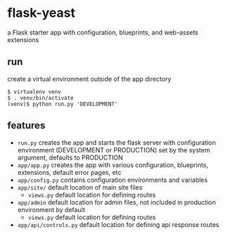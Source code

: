 # flask-yeast
a Flask starter app with configuration, blueprints, and web-assets extensions

## run
create a virtual environment outside of the app directory

```
$ virtualenv venv
$ . venv/bin/activate
(venv)$ python run.py 'DEVELOPMENT'
```

## features
- `run.py` creates the app and starts the flask server with configuration environment (DEVELOPMENT or PRODUCTION) set by the system argument, defaults to PRODUCTION
- `app/app.py` creates the app with various configuration, blueprints, extensions, default error pages, etc
- `app/config.py` contains configuration environments and variables
- `app/site/` default location of main site files
  - `views.py` default location for defining routes
- `app/admin` default location for admin files, not included in production environment by default
  - `views.py` default location for defining routes
- `app/api/controls.py` default location for defining api response routes
